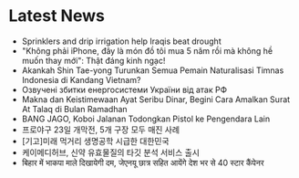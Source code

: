 # Latest News
-  Sprinklers and drip irrigation help Iraqis beat drought
-  "Không phải iPhone, đây là món đồ tôi mua 5 năm rồi mà không hề muốn thay mới": Thật đáng kinh ngạc!
-  Akankah Shin Tae-yong Turunkan Semua Pemain Naturalisasi Timnas Indonesia di Kandang Vietnam?
-  Озвучені збитки енергосистеми України від атак РФ
-  Makna dan Keistimewaan Ayat Seribu Dinar, Begini Cara Amalkan Surat At Talaq di Bulan Ramadhan
-  BANG JAGO, Koboi Jalanan Todongkan Pistol ke Pengendara Lain
-  프로야구 23일 개막전, 5개 구장 모두 매진 사례
-  [기고]미래 먹거리 생명공학 시급한 대한민국
-  케이메디허브, 신약 유효물질의 타깃 분석 서비스 출시
-  बिहार में भाकपा माले दिखायेगी दम, जेएनयू छात्र सहित आयेंगे देश भर से 40 स्टार कैंपेनर
